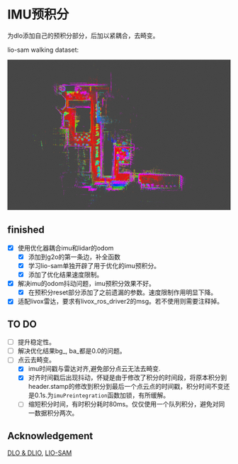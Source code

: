 # IMU预积分

为dlo添加自己的预积分部分，后加以紧耦合，去畸变。

lio-sam walking dataset:
<p align="center">
    <img src="./doc/imgs/xio_walk.png" alt="drawing" width="720"/>
</p>

## finished
- [X] 使用优化器耦合imu和lidar的odom
    - [X] 添加到g2o的第一条边，补全函数
    - [X] 学习lio-sam单独开辟了用于优化的imu预积分。
    - [X] 添加了优化结果速度限制。
- [X] 解决imu的odom抖动问题，imu预积分效果不好。
    - [X] 在预积分reset部分添加了之前遗漏的参数。速度限制作用明显下降。
- [X] 适配livox雷达，要求有livox_ros_driver2的msg。若不使用则需要注释掉。
## TO DO
- [ ] 提升稳定性。
- [ ] 解决优化结果bg_, ba_都是0.0的问题。
- [ ] 点云去畸变。
    - [X] imu时间戳与雷达对齐,避免部分点云无法去畸变.
    - [X] 对齐时间戳后出现抖动，怀疑是由于修改了积分的时间段，将原本积分到header.stamp的修改到积分到最后一个点云点的时间戳，积分时间不变还是0.1s.为`imuPreintegration`函数加锁，有所缓解。
    - [ ] 缩短积分时间，有时积分耗时80ms。仅仅使用一个队列积分，避免对同一数据积分两次。

## Acknowledgement
[DLO & DLIO](https://github.com/vectr-ucla), [LIO-SAM](https://github.com/TixiaoShan/LIO-SAM)